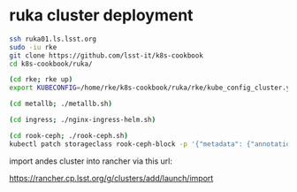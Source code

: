 ruka cluster deployment
========================

```bash
ssh ruka01.ls.lsst.org
sudo -iu rke
git clone https://github.com/lsst-it/k8s-cookbook
cd k8s-cookbook/ruka/

(cd rke; rke up)
export KUBECONFIG=/home/rke/k8s-cookbook/ruka/rke/kube_config_cluster.yml

(cd metallb; ./metallb.sh)

(cd ingress; ./nginx-ingress-helm.sh)

(cd rook-ceph; ./rook-ceph.sh)
kubectl patch storageclass rook-ceph-block -p '{"metadata": {"annotations":{"storageclass.kubernetes.io/is-default-class":"true"}}}'

```

import andes cluster into rancher via this url:

https://rancher.cp.lsst.org/g/clusters/add/launch/import
